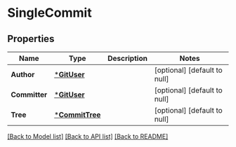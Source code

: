 # SingleCommit

## Properties
Name | Type | Description | Notes
------------ | ------------- | ------------- | -------------
**Author** | [***GitUser**](GitUser.md) |  | [optional] [default to null]
**Committer** | [***GitUser**](GitUser.md) |  | [optional] [default to null]
**Tree** | [***CommitTree**](CommitTree.md) |  | [optional] [default to null]

[[Back to Model list]](../README.md#documentation-for-models) [[Back to API list]](../README.md#documentation-for-api-endpoints) [[Back to README]](../README.md)



